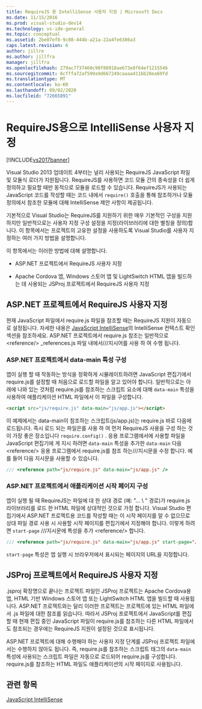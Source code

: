 ```yaml
---
title: RequireJS 용 IntelliSense 사용자 지정 | Microsoft Docs
ms.date: 11/15/2016
ms.prod: visual-studio-dev14
ms.technology: vs-ide-general
ms.topic: conceptual
ms.assetid: 2be07ef8-9c08-444b-a21a-22a4fe6386a3
caps.latest.revision: 6
author: jillre
ms.author: jillfra
manager: jillfra
ms.openlocfilehash: 279ac7737460c90f86918ae673e8f64ef1215546
ms.sourcegitcommit: 6cfffa72af599a9d667249caaaa411bb28ea69fd
ms.translationtype: MT
ms.contentlocale: ko-KR
ms.lasthandoff: 09/02/2020
ms.locfileid: "72665891"
---
```

# <a name="customizing-intellisense-for-requirejs"></a>RequireJS용으로 IntelliSense 사용자 지정
[!INCLUDE[vs2017banner](../includes/vs2017banner.md)]

Visual Studio 2013 업데이트 4부터는 널리 사용되는 RequireJS JavaScript 파일 및 모듈식 로더가 지원됩니다. RequireJS를 사용하면 코드 모듈 간의 종속성을 더 쉽게 정의하고 필요할 때만 동적으로 모듈을 로드할 수 있습니다. RequireJS가 사용되는 JavaScript 코드를 작성할 때는 코드 내에서 `require()` 호출을 통해 참조하거나 모듈 정의에서 참조한 모듈에 대해 IntelliSense 제안 사항이 제공됩니다.

 기본적으로 Visual Studio는 RequireJS를 지원하기 위한 매우 기본적인 구성을 지원하지만 일반적으로는 사용자 지정 구성 설정을 지정(라이브러리에 대한 별칭을 정의)합니다. 이 항목에서는 프로젝트의 고유한 설정을 사용하도록 Visual Studio를 사용자 지정하는 여러 가지 방법을 설명합니다.

 이 항목에서는 이러한 방법에 대해 설명합니다.

- ASP.NET 프로젝트에서 RequireJS 사용자 지정

- Apache Cordova 앱, Windows 스토어 앱 및 LightSwitch HTML 앱을 빌드하는 데 사용되는 JSProj 프로젝트에서 RequireJS 사용자 지정

## <a name="customize-requirejs-in-aspnet-projects"></a>ASP.NET 프로젝트에서 RequireJS 사용자 지정
 현재 JavaScript 파일에서 require.js 파일을 참조할 때는 RequireJS 지원이 자동으로 설정됩니다. 자세한 내용은 [JavaScript IntelliSense](../ide/javascript-intellisense.md)의 IntelliSense 컨텍스트 확인 섹션을 참조하세요. ASP.NET 프로젝트에서 require.js 참조는 일반적으로 \<reference/> _references.js 파일 내에서///지시어를 사용 하 여 수행 됩니다.

### <a name="configure-the-data-main-attribute-in-an-aspnet-project"></a>ASP.NET 프로젝트에서 data-main 특성 구성
 앱이 실행 할 때 작동하는 방식을 정확하게 시뮬레이트하려면 JavaScript 편집기에서 require.js를 설정할 때 처음으로 로드할 파일을 알고 있어야 합니다. 일반적으로는 아래에 나와 있는 것처럼 require.js를 참조하는 스크립트 요소에 대해 `data-main` 특성을 사용하여 애플리케이션 HTML 파일에서 이 파일을 구성합니다.

```html
<script src="js/require.js" data-main="js/app.js"></script>
```

 이 예제에서는 data-main이 참조하는 스크립트(js/app.js)는 require.js 바로 다음에 로드됩니다. 즉시 로드 되는 파일은를 사용 하 여 먼저 RequireJS 사용을 구성 하는 것이 가장 좋은 장소입니다 `require.config()` . 응용 프로그램에서에 사용할 파일을 JavaScript 편집기에 게 지시 하려면 `data-main` 특성을 추가한 `data-main` 다음 \<reference/> 응용 프로그램에서 require.js를 참조 하는///지시문을 수정 합니다. 예를 들어 다음 지시문을 사용할 수 있습니다.

```javascript
/// <reference path="js/require.js" data-main="js/app.js" />
```

### <a name="configure-the-application-start-page-in-an-aspnet-project"></a>ASP.NET 프로젝트에서 애플리케이션 시작 페이지 구성
 앱이 실행 될 때 RequireJS는 파일에 대 한 상대 경로 (예: "... \\ " 경로)가 require.js 라이브러리를 로드 한 HTML 파일에 상대적인 것으로 가정 합니다. Visual Studio 편집기에서 ASP.NET 프로젝트용 코드를 작성할 때는 이 시작 페이지를 알 수 없으므로 상대 파일 경로 사용 시 사용할 시작 페이지를 편집기에서 지정해야 합니다. 이렇게 하려면 `start-page` ///지시문에 특성을 추가 \<reference/> 합니다.

```javascript
/// <reference path="js/require.js" data-main="js/app.js" start-page="/app/index.html" />
```

 `start-page` 특성은 앱 실행 시 브라우저에서 표시되는 페이지의 URL을 지정합니다.

## <a name="customize-requirejs-in-jsproj-projects"></a>JSProj 프로젝트에서 RequireJS 사용자 지정
 .jsproj 확장명으로 끝나는 프로젝트 파일인 JSProj 프로젝트는 Apache Cordova용 앱, HTML 기반 Windows 스토어 앱 또는 LightSwitch HTML 앱을 빌드할 때 사용됩니다. ASP.NET 프로젝트와는 달리 이러한 프로젝트는 프로젝트에 있는 HTML 파일에서 .js 파일에 대한 참조를 읽습니다. 따라서 JSProj 프로젝트에서 JavaScript를 편집할 때 현재 편집 중인 JavaScript 파일이 require.js를 참조하는 다른 HTML 파일에서도 참조되는 경우에는 RequireJS 지원이 설정된 것으로 표시됩니다.

 ASP.NET 프로젝트에 대해 수행해야 하는 사용자 지정 단계를 JSProj 프로젝트 파일에서는 수행하지 않아도 됩니다. 즉, require.js를 참조하는 스크립트 태그의 `data-main` 특성에 사용되는 스크립트 파일은 자동으로 로드되어 require.js를 구성합니다. require.js를 참조하는 HTML 파일도 애플리케이션의 시작 페이지로 사용됩니다.

## <a name="see-also"></a>관련 항목
 [JavaScript IntelliSense](../ide/javascript-intellisense.md)

